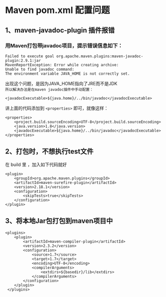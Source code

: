 Maven pom.xml 配置问题
====
## 1、maven-javadoc-plugin 插件报错
### 用Maven打包带javadoc项目，提示错误信息如下：
```
Failed to execute goal org.apache.maven.plugins:maven-javadoc-plugin:2.9.1:jar
MavenReportException: Error while creating archive: 
Unable to find javadoc command: 
The environment variable JAVA_HOME is not correctly set.
```
出现这个问题，是因为JAVA_HOME指向了JRE而不是JDK    
`所以解决办法是在maven javadoc插件中手动配置：`
```
<javadocExecutable>${java.home}/../bin/javadoc</javadocExecutable>
```
讲上面的代码添加到 `<properties>` 即可，就像这样：
```
<properties>
    <project.build.sourceEncoding>UTF-8</project.build.sourceEncoding>
    <java.version>1.8</java.version>
    <javadocExecutable>${java.home}/../bin/javadoc</javadocExecutable>
</properties>
```



## 2、打包时，不想执行test文件
在 build 里 ，加入如下代码就好
```
<plugin>
    <groupId>org.apache.maven.plugins</groupId>
    <artifactId>maven-surefire-plugin</artifactId>
    <version>2.18.1</version>
    <configuration>
        <skipTests>true</skipTests>
    </configuration>
</plugin>
```


## 3、将本地Jar包打包到maven项目中
```
<plugins>
    <plugin>
        <artifactId>maven-compiler-plugin</artifactId>
        <version>2.3.2</version>
        <configuration>
            <source>1.7</source>
            <target>1.7</target>
            <encoding>UTF-8</encoding>
            <compilerArguments>
                <extdirs>${basedir}/lib</extdirs>
            </compilerArguments>
        </configuration>
    </plugin>
 </plugins> 
```
